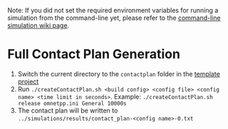 Note: If you did not set the required environment variables for running a simulation from the command-line yet, please refer to the [command-line simulation wiki page](Running-a-simulation-from-the-command-line).

# Full Contact Plan Generation
1.  Switch the current directory to the `contactplan` folder in the [template project](https://github.com/estnet-framework/estnet-template)
2.  Run `./createContactPlan.sh <build config> <config file> <config name> <time limit in seconds>`. Example: `./createContactPlan.sh release omnetpp.ini General 10000s`
3. The contact plan will be written to `../simulations/results/contact_plan-<config name>-0.txt`
